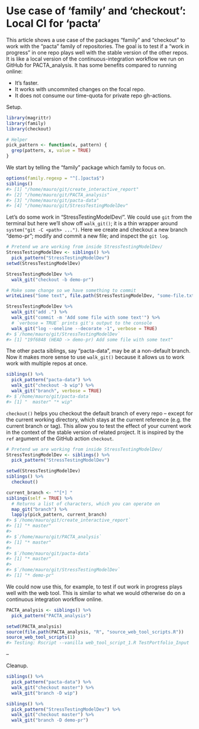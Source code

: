 Use case of ‘family’ and ‘checkout’: Local CI for ‘pacta’
================

This article shows a use case of the packages “family” and “checkout” to
work with the “pacta” family of repositories. The goal is to test if a
“work in progress” in one repo plays well with the stable version of the
other repos. It is like a local version of the continuous-integration
workflow we run on GitHub for PACTA\_analysis. It has some benefits
compared to running online:

-   It’s faster.
-   It works with uncommited changes on the focal repo.
-   It does not consume our time-quota for private repo gh-actions.

Setup.

``` r
library(magrittr)
library(family)
library(checkout)

# Helper
pick_pattern <- function(x, pattern) {
  grep(pattern, x, value = TRUE)
}
```

We start by telling the “family” package which family to focus on.

``` r
options(family.regexp = "^[.]pacta$")
siblings()
#> [1] "/home/mauro/git/create_interactive_report"
#> [2] "/home/mauro/git/PACTA_analysis"           
#> [3] "/home/mauro/git/pacta-data"               
#> [4] "/home/mauro/git/StressTestingModelDev"
```

Let’s do some work in “StressTestingModelDev/”. We could use `git` from
the terminal but here we’ll show off `walk_git()`; it is a thin wrapper
around `system("git -C <path> ...")`. Here we create and checkout a new
branch “demo-pr”; modify and commit a new file; and inspect the
`git log`.

``` r
# Pretend we are working from inside StressTestingModelDev/
StressTestingModelDev <- siblings() %>% 
  pick_pattern("StressTestingModelDev")
setwd(StressTestingModelDev)

StressTestingModelDev %>% 
  walk_git("checkout -b demo-pr")

# Make some change so we have something to commit
writeLines("Some text", file.path(StressTestingModelDev, "some-file.txt"))

StressTestingModelDev %>% 
  walk_git("add .") %>% 
  walk_git("commit -m 'Add some file with some text'") %>%
  # `verbose = TRUE` prints git's output to the console
  walk_git("log --oneline --decorate -1", verbose = TRUE)
#> $`/home/mauro/git/StressTestingModelDev`
#> [1] "19f6848 (HEAD -> demo-pr) Add some file with some text"
```

The other pacta siblings, say “pacta-data”, may be at a non-default
branch. Now it makes more sense to use `walk_git()` because it allows us
to work work with multiple repos at once.

``` r
siblings() %>% 
  pick_pattern("pacta-data") %>% 
  walk_git("checkout -b wip") %>%
  walk_git("branch", verbose = TRUE)
#> $`/home/mauro/git/pacta-data`
#> [1] "  master" "* wip"
```

`checkout()` helps you checkout the default branch of every repo –
except for the current working directory, which stays at the current
reference (e.g. the current branch or tag). This allow you to test the
effect of your current work in the context of the stable version of
related project. It is inspired by the `ref` argument of the GitHub
action `checkout`.

``` r
# Pretend we are working from inside StressTestingModelDev/
StressTestingModelDev <- siblings() %>% 
  pick_pattern("StressTestingModelDev")

setwd(StressTestingModelDev)
siblings() %>% 
  checkout()

current_branch <- "^[*] "
siblings(self = TRUE) %>%
  # Returns a list of characters, which you can operate on
  map_git("branch") %>% 
  lapply(pick_pattern, current_branch)
#> $`/home/mauro/git/create_interactive_report`
#> [1] "* master"
#> 
#> $`/home/mauro/git/PACTA_analysis`
#> [1] "* master"
#> 
#> $`/home/mauro/git/pacta-data`
#> [1] "* master"
#> 
#> $`/home/mauro/git/StressTestingModelDev`
#> [1] "* demo-pr"
```

We could now use this, for example, to test if out work in progress
plays well with the web tool. This is similar to what we would otherwise
do on a continuous integration workflow online.

``` r
PACTA_analysis <- siblings() %>% 
  pick_pattern("PACTA_analysis")

setwd(PACTA_analysis)
source(file.path(PACTA_analysis, "R", "source_web_tool_scripts.R"))
source_web_tool_scripts(1)
#> Testing: Rscript --vanilla web_tool_script_1.R TestPortfolio_Input
```

–

Cleanup.

``` r
siblings() %>% 
  pick_pattern("pacta-data") %>% 
  walk_git("checkout master") %>% 
  walk_git("branch -D wip")

siblings() %>% 
  pick_pattern("StressTestingModelDev") %>% 
  walk_git("checkout master") %>% 
  walk_git("branch -D demo-pr")
```
